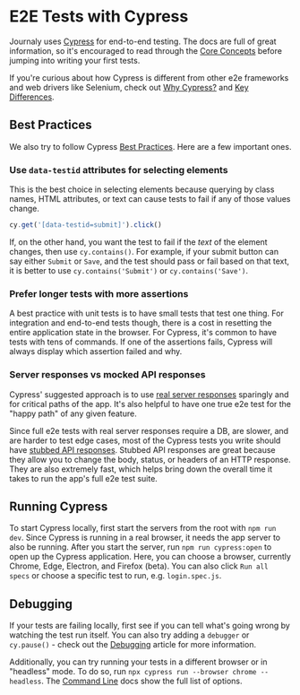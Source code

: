 # E2E Tests with Cypress

Journaly uses [Cypress](https://www.cypress.io/) for end-to-end testing. The docs are full of great information, so it's encouraged to read through the [Core Concepts](https://docs.cypress.io/guides/core-concepts/introduction-to-cypress.html#Cypress-Can-Be-Simple-Sometimes) before jumping into writing your first tests.

If you're curious about how Cypress is different from other e2e frameworks and web drivers like Selenium, check out [Why Cypress?](https://docs.cypress.io/guides/overview/why-cypress.html#In-a-nutshell) and [Key Differences](https://docs.cypress.io/guides/overview/key-differences.html#Architecture).

## Best Practices

We also try to follow Cypress [Best Practices](https://docs.cypress.io/guides/references/best-practices.html). Here are a few important ones.

### Use `data-testid` attributes for selecting elements

This is the best choice in selecting elements because querying by class
names, HTML attributes, or text can cause tests to fail if any of those
values change.

```js
cy.get('[data-testid=submit]').click()
```

If, on the other hand, you want the test to fail if the _text_ of the element changes, then use `cy.contains()`. For example, if your submit button can say either `Submit` or `Save`, and the test should pass or fail based on that text, it is better to use `cy.contains('Submit')` or `cy.contains('Save')`.

### Prefer longer tests with more assertions

A best practice with unit tests is to have small tests that test one thing. For integration and end-to-end tests though, there is a cost in resetting the entire application state in the browser. For Cypress, it's common to have tests with tens of commands. If one of the assertions fails, Cypress will always display which assertion failed and why.

### Server responses vs mocked API responses

Cypress' suggested approach is to use [real server responses](https://docs.cypress.io/guides/guides/network-requests.html#Use-Server-Responses) sparingly and for critical paths of the app. It's also helpful to have one true e2e test for the "happy path" of any given feature.

Since full e2e tests with real server responses require a DB, are slower, and are harder to test edge cases, most of the Cypress tests you write should have [stubbed API responses](https://docs.cypress.io/guides/guides/network-requests.html#Stub-Responses). Stubbed API responses are great because they allow you to change the body, status, or headers of an HTTP response. They are also extremely fast, which helps bring down the overall time it takes to run the app's full e2e test suite.

## Running Cypress

To start Cypress locally, first start the servers from the root with `npm run dev`. Since Cypress is running in a real browser, it needs the app server to also be running. After you start the server, run `npm run cypress:open` to open up the Cypress application. Here, you can choose a browser, currently Chrome, Edge, Electron, and Firefox (beta). You can also click `Run all specs` or choose a specific test to run, e.g. `login.spec.js`.

## Debugging

If your tests are failing locally, first see if you can tell what's going wrong by watching the test run itself. You can also try adding a `debugger` or `cy.pause()` - check out the [Debugging](https://docs.cypress.io/guides/guides/debugging.html#Using-debugger) article for more information.

Additionally, you can try running your tests in a different browser or in "headless" mode. To do so, run `npx cypress run --browser chrome --headless`. The [Command Line](https://docs.cypress.io/guides/guides/command-line.html#Commands) docs show the full list of options.
